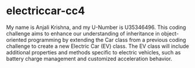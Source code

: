 # electriccar-cc4
My name is Anjali Krishna, and my U-Number is U35346496. This coding challenge aims to enhance our understanding of inheritance in object-oriented programming by extending the  Car class from a previous coding challenge to create a new Electric Car (EV) class. The EV class will include additional properties and methods specific to electric vehicles, such as battery charge management and customized acceleration behavior.
